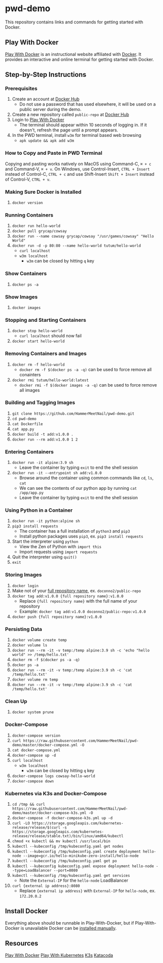 # pwd-demo
This repository contains links and commands for getting started with Docker.

## Play With Docker
[Play With Docker](https://training.play-with-docker.com/about/) is an instructional website affiliated with [Docker](https://www.docker.com/). It provides an interactive and online terminal for getting started with Docker. 

## Step-by-Step Instructions
### Prerequisites
1. Create an account at [Docker Hub](https://hub.docker.com)
    * Do not use a password that has used elsewhere, it will be used on a public server during the demo.
2. Create a new repository called `public-repo` at [Docker Hub](https://cloud.docker.com/repository/create)
3. Login to [Play With Docker](https://training.play-with-docker.com/ops-s1-hello/)
    * The terminal should appear within 10 seconds of logging in. If it doesn't, refresh the page until a prompt appears. 
4. In the PWD terminal, install `w3m` for terminal based web browsing
    * `apk update && apk add w3m`

### How to Copy and Paste in PWD Terminal
Copying and pasting works natively on MacOS using Command-C, `⌘ + c` and Command-V, `⌘ + v`. On Windows, use Control-Insert, `CTRL + Insert` instead of Control-C, `CTRL + c` and use Shift-Insert `Shift + Insert` instead of Control-V, `CTRL + v`.

### Making Sure Docker is Installed
1. `docker version`

### Running Containers
1. `docker run hello-world`
2. `docker pull grycap/cowsay`
3. `docker run --name cowsay grycap/cowsay "/usr/games/cowsay" "Hello World"`
4. `docker run -d -p 80:80 --name hello-world tutum/hello-world`
    * `curl localhost`
    * `w3m localhost`
        * `w3m` can be closed by hitting `q` key

### Show Containers
1. `docker ps -a`

### Show Images
1. `docker images`

### Stopping and Starting Containers
1. `docker stop hello-world`
    * `curl localhost` should now fail
2. `docker start hello-world`

### Removing Containers and Images
1. `docker rm -f hello-world`
    * `docker rm -f $(docker ps -a -q)` can be used to force remove all conainters
2. `docker rmi tutum/hello-world:latest`
    * `docker rmi -f $(docker images -a -q)` can be used to force remove all images

### Building and Tagging Images
1. `git clone https://github.com/HammerMeetNail/pwd-demo.git`
2. `cd pwd-demo`
3. `cat Dockerfile`
4. `cat app.py`
5. `docker build -t add:v1.0.0 .`
6. `docker run --rm add:v1.0.0 1 2`

### Entering Containers
1. `docker run -it alpine:3.9 sh`
    * Leave the container by typing `exit` to end the shell session
2. `docker run -it --entrypoint sh add:v1.0.0`
    * Browse around the container using common commands like `cd`, `ls`, `cat`
    * We can see the contents of our python app by running `cat /app/app.py`
    * Leave the container by typing `exit` to end the shell session

### Using Python in a Container
1. `docker run -it python:alpine sh`
2. `pip3 install requests`
    * The container has a full installation of `python3` and `pip3`
    * Install python packages uses `pip3`, ex. `pip3 install requests`
3. Start the interpreter using `python`
    * View the Zen of Python with `import this`
    * Import requests using `import requests`
4. Quit the interpreter using `quit()`
5. `exit`

### Storing Images
1. `docker login`
2. Make not of your [full repository name](https://cloud.docker.com/repository/list), ex. `doconno2/public-repo`
3. `docker tag add:v1.0.0 {full repository name}:v1.0.0`
    * Replace `{full repository name}` with the full name of your repository
    * Example: `docker tag add:v1.0.0 doconno2/public-repo:v1.0.0`
4. `docker push {full repository name}:v1.0.0`

### Persisting Data
1. `docker volume create temp`
2. `docker volume ls`
3. `docker run --rm -it -v temp:/temp alpine:3.9 sh -c 'echo "hello world" >> /temp/hello.txt'`
4. `docker rm -f $(docker ps -a -q)`
5. `docker ps -a`
6. `docker run --rm -it -v temp:/temp alpine:3.9 sh -c 'cat /temp/hello.txt'`
7. `docker volume rm temp`
8. `docker run --rm -it -v temp:/temp alpine:3.9 sh -c 'cat /temp/hello.txt'`

### Clean Up
1. `docker system prune`

### Docker-Compose
1. `docker-compose version`
2. `curl https://raw.githubusercontent.com/HammerMeetNail/pwd-demo/master/docker-compose.yml -O`
3. `cat docker-compose.yml`
4. `docker-compose up -d`
5. `curl localhost`
    * `w3m localhost`
        * `w3m` can be closed by hitting `q` key
6. `docker-compose logs cowsay-hello-world`
7. `docker-compose down`

### Kubernetes via K3s and Docker-Compose
1. `cd /tmp && curl https://raw.githubusercontent.com/HammerMeetNail/pwd-demo/master/docker-compose-k3s.yml -O`
2. `docker-compose -f docker-compose-k3s.yml up -d`
3. `curl -LO https://storage.googleapis.com/kubernetes-release/release/$(curl -s https://storage.googleapis.com/kubernetes-release/release/stable.txt)/bin/linux/amd64/kubectl`
4. `chmod +x kubectl && mv kubectl /usr/local/bin`
5. `kubectl --kubeconfig /tmp/kubeconfig.yaml get nodes`
6. `kubectl --kubeconfig /tmp/kubeconfig.yaml create deployment hello-node --image=gcr.io/hello-minikube-zero-install/hello-node`
7. `kubectl --kubeconfig /tmp/kubeconfig.yaml get po`
8. `kubectl --kubeconfig kubeconfig.yaml expose deployment hello-node --type=LoadBalancer --port=8080`
9. `kubectl --kubeconfig /tmp/kubeconfig.yaml get services`
    * Note the `External-IP` for the `hello-node` LoadBalancer
10. `curl {external ip address}:8080`
    * Replace `{external ip address}` with `External-IP` for `hello-node`, ex. `172.20.0.2`

## Install Docker
Everything above should be runnable in Play-With-Docker, but if Play-With-Docker is unavailable Docker can be [installed manually](https://hub.docker.com/?overlay=onboarding). 

## Resources
[Play With Docker](https://training.play-with-docker.com)
[Play With Kubernetes](https://training.play-with-kubernetes.com/)
[K3s](https://github.com/rancher/k3s)
[Katacoda](https://www.katacoda.com/)
